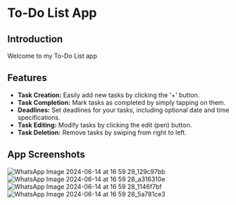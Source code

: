 # To-Do List App

## Introduction
Welcome to my To-Do List app

## Features
- **Task Creation:** Easily add new tasks by clicking the '+' button.
- **Task Completion:** Mark tasks as completed by simply tapping on them.
- **Deadlines:** Set deadlines for your tasks, including optional date and time specifications.
- **Task Editing:** Modify tasks by clicking the edit (pen) button.
- **Task Deletion:** Remove tasks by swiping from right to left.


## App Screenshots

![WhatsApp Image 2024-06-14 at 16 59 29_129c97bb](https://github.com/ajax-39/CodeClauseInternship_todo/assets/129135590/7c655332-6f7c-4ef5-ad67-5c0ce9b32b98)
![WhatsApp Image 2024-06-14 at 16 59 28_a316310e](https://github.com/ajax-39/CodeClauseInternship_todo/assets/129135590/636b1c83-0056-4960-95b0-67b79396a873)
![WhatsApp Image 2024-06-14 at 16 59 28_1146f7bf](https://github.com/ajax-39/CodeClauseInternship_todo/assets/129135590/96005616-3a98-41fd-bcb2-960653354a2f)
![WhatsApp Image 2024-06-14 at 16 59 28_5a781ce3](https://github.com/ajax-39/CodeClauseInternship_todo/assets/129135590/65da63e5-68ac-457b-9164-c02aac51b06c)
